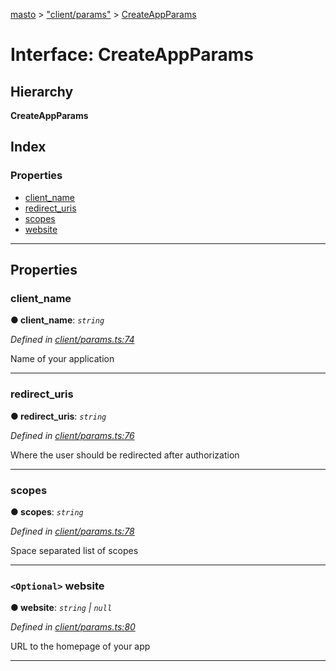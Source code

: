 [masto](../README.md) > ["client/params"](../modules/_client_params_.md) > [CreateAppParams](../interfaces/_client_params_.createappparams.md)

# Interface: CreateAppParams

## Hierarchy

**CreateAppParams**

## Index

### Properties

* [client_name](_client_params_.createappparams.md#client_name)
* [redirect_uris](_client_params_.createappparams.md#redirect_uris)
* [scopes](_client_params_.createappparams.md#scopes)
* [website](_client_params_.createappparams.md#website)

---

## Properties

<a id="client_name"></a>

###  client_name

**● client_name**: *`string`*

*Defined in [client/params.ts:74](https://github.com/neet/masto.js/blob/b4e0b0f/src/client/params.ts#L74)*

Name of your application

___
<a id="redirect_uris"></a>

###  redirect_uris

**● redirect_uris**: *`string`*

*Defined in [client/params.ts:76](https://github.com/neet/masto.js/blob/b4e0b0f/src/client/params.ts#L76)*

Where the user should be redirected after authorization

___
<a id="scopes"></a>

###  scopes

**● scopes**: *`string`*

*Defined in [client/params.ts:78](https://github.com/neet/masto.js/blob/b4e0b0f/src/client/params.ts#L78)*

Space separated list of scopes

___
<a id="website"></a>

### `<Optional>` website

**● website**: *`string` \| `null`*

*Defined in [client/params.ts:80](https://github.com/neet/masto.js/blob/b4e0b0f/src/client/params.ts#L80)*

URL to the homepage of your app

___

